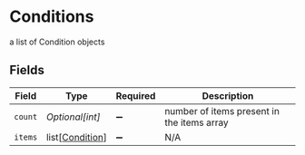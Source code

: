# Conditions

a list of Condition objects


## Fields

| Field                                               | Type                                                | Required                                            | Description                                         |
| --------------------------------------------------- | --------------------------------------------------- | --------------------------------------------------- | --------------------------------------------------- |
| `count`                                             | *Optional[int]*                                     | :heavy_minus_sign:                                  | number of items present in the items array          |
| `items`                                             | list[[Condition](../../models/shared/condition.md)] | :heavy_minus_sign:                                  | N/A                                                 |